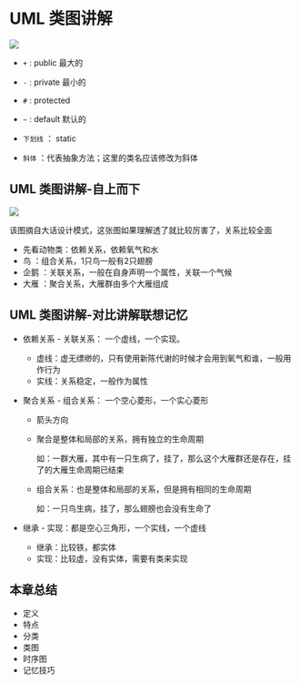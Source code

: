 # UML 类图讲解

![](../https://txxs.github.io/pic/imocc/designpattern/markdown-img-paste-20180823220912841.png)

* `+` : public 最大的
* `-` : private 最小的
* `#` : protected
* `~` : default 默认的
* `下划线` ： static

* `斜体` ：代表抽象方法；这里的类名应该修改为斜体

## UML 类图讲解-自上而下
![](../https://txxs.github.io/pic/imocc/designpattern/markdown-img-paste-20180823221908654.png)

该图摘自大话设计模式，这张图如果理解透了就比较厉害了，关系比较全面

* 先看动物类：依赖关系，依赖氧气和水
* 鸟 ：组合关系，1只鸟一般有2只翅膀
* 企鹅 ：关联关系，一般在自身声明一个属性，关联一个气候
* 大雁 ：聚合关系，大雁群由多个大雁组成

## UML 类图讲解-对比讲解联想记忆

* 依赖关系 - 关联关系： 一个虚线，一个实现。
  - 虚线：虚无缥缈的，只有使用新陈代谢的时候才会用到氧气和谁，一般用作行为
  - 实线：关系稳定，一般作为属性

* 聚合关系 - 组合关系： 一个空心菱形，一个实心菱形
  - 箭头方向
  - 聚合是整体和局部的关系，拥有独立的生命周期

    如：一群大雁，其中有一只生病了，挂了，那么这个大雁群还是存在，挂了的大雁生命周期已结束
  - 组合关系：也是整体和局部的关系，但是拥有相同的生命周期

    如：一只鸟生病，挂了，那么翅膀也会没有生命了

* 继承 - 实现：都是空心三角形，一个实线，一个虚线
  - 继承：比较铁，都实体
  - 实现：比较虚，没有实体，需要有类来实现

## 本章总结

* 定义
* 特点
* 分类
* 类图
* 时序图
* 记忆技巧
